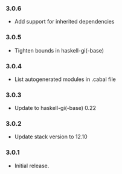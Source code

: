 ### 3.0.6

+ Add support for inherited dependencies

### 3.0.5

+ Tighten bounds in haskell-gi(-base)

### 3.0.4

+ List autogenerated modules in .cabal file

### 3.0.3

+ Update to haskell-gi(-base) 0.22

### 3.0.2

+ Update stack version to 12.10

### 3.0.1

+ Initial release.
